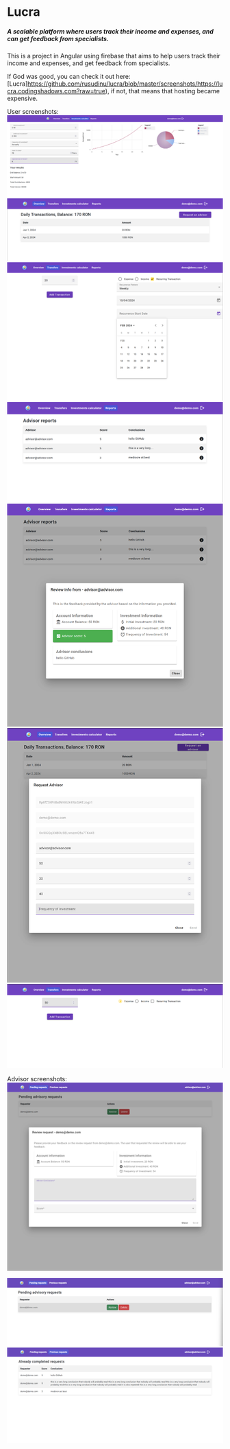 # Lucra 
##### A scalable platform where users track their income and expenses, and can get feedback from specialists.

This is a project in Angular using firebase that aims to help users track their income and expenses, and get feedback from specialists.

If God was good, you can check it out here: [Lucra]https://github.com/rusudinu/lucra/blob/master/screenshots/https://lucra.codingshadows.com?raw=true), if not, that means that hosting became expensive.

User screenshots:
![investments_calculator.png](https://github.com/rusudinu/lucra/blob/master/screenshots/%2Finvestments_calculator.png?raw=true)
![overview.png](https://github.com/rusudinu/lucra/blob/master/screenshots/%2Foverview.png?raw=true)
![recurring_transfer.png](https://github.com/rusudinu/lucra/blob/master/screenshots/%2Frecurring_transfer.png?raw=true)
![reports.png](https://github.com/rusudinu/lucra/blob/master/screenshots/%2Freports.png?raw=true)
![reports_high_advisor_score.png](https://github.com/rusudinu/lucra/blob/master/screenshots/%2Freports_high_advisor_score.png?raw=true)
![request_advisor.png](https://github.com/rusudinu/lucra/blob/master/screenshots/%2Frequest_advisor.png?raw=true)
![transfer.png](https://github.com/rusudinu/lucra/blob/master/screenshots/%2Ftransfer.png?raw=true)

Advisor screenshots:
![image](https://github.com/rusudinu/lucra/blob/master/screenshots/advisor_advising.png?raw=true?raw=true)

![advisor_pending_advisory_requests.png](https://github.com/rusudinu/lucra/blob/master/screenshots/%2Fadvisor_pending_advisory_requests.png?raw=true)
![advisor_previous_requests.png](https://github.com/rusudinu/lucra/blob/master/screenshots/%2Fadvisor_previous_requests.png?raw=true)

